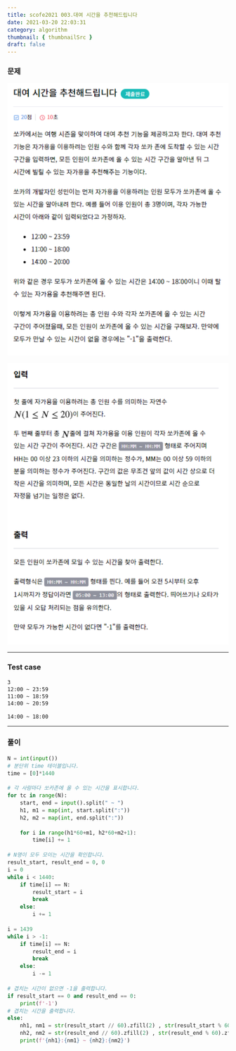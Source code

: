 ```yaml
---
title: scofe2021 003.대여 시간을 추천해드립니다
date: 2021-03-20 22:03:31
category: algorithm
thumbnail: { thumbnailSrc }
draft: false
---
```


### 문제

![image](Algoimages/대여시간추천해드립니다1.png)

![image](Algoimages/대여시간추천해드립니다2.png)

----

### Test case

```
3
12:00 ~ 23:59
11:00 ~ 18:59
14:00 ~ 20:59
```

```
14:00 ~ 18:00
```

---

### 풀이

```python
N = int(input())
# 분단위 time 테이블입니다.
time = [0]*1440

# 각 사람마다 쏘카존에 올 수 있는 시간을 표시합니다.
for tc in range(N):
	start, end = input().split(" ~ ")
	h1, m1 = map(int, start.split(":"))
	h2, m2 = map(int, end.split(":"))

	for i in range(h1*60+m1, h2*60+m2+1):
		time[i] += 1

# N명이 모두 모이는 시간을 확인합니다.
result_start, result_end = 0, 0
i = 0
while i < 1440:
	if time[i] == N:
		result_start = i
		break
	else:
		i += 1

i = 1439
while i > -1:
	if time[i] == N:
		result_end = i
		break
	else:
		i -= 1

# 겹치는 시간이 없으면 -1을 출력합니다.
if result_start == 0 and result_end == 0:
	print(f'-1')
# 겹치는 시간을 출력합니다.
else:
	nh1, nm1 = str(result_start // 60).zfill(2) , str(result_start % 60).zfill(2)
	nh2, nm2 = str(result_end // 60).zfill(2) , str(result_end % 60).zfill(2)
	print(f'{nh1}:{nm1} ~ {nh2}:{nm2}')
```

